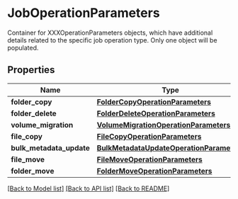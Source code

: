 # JobOperationParameters

Container for XXXOperationParameters objects, which have additional details related to the specific job operation type.  Only one object will be populated.
## Properties
Name | Type | Description | Notes
------------ | ------------- | ------------- | -------------
**folder_copy** | [**FolderCopyOperationParameters**](FolderCopyOperationParameters.md) |  | [optional] 
**folder_delete** | [**FolderDeleteOperationParameters**](FolderDeleteOperationParameters.md) |  | [optional] 
**volume_migration** | [**VolumeMigrationOperationParameters**](VolumeMigrationOperationParameters.md) |  | [optional] 
**file_copy** | [**FileCopyOperationParameters**](FileCopyOperationParameters.md) |  | [optional] 
**bulk_metadata_update** | [**BulkMetadataUpdateOperationParameters**](BulkMetadataUpdateOperationParameters.md) |  | [optional] 
**file_move** | [**FileMoveOperationParameters**](FileMoveOperationParameters.md) |  | [optional] 
**folder_move** | [**FolderMoveOperationParameters**](FolderMoveOperationParameters.md) |  | [optional] 

[[Back to Model list]](../README.md#documentation-for-models) [[Back to API list]](../README.md#documentation-for-api-endpoints) [[Back to README]](../README.md)


